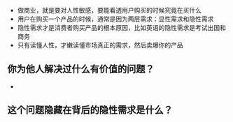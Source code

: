 - 做商业，就是要对人性敏感，要能看透用户购买的时候究竟在买什么
- 用户在购买一个产品的时候，通常是因为两层需求：显性需求和隐性需求
- 隐性需求才是消费者购买产品的根本原因，比如英语的隐性需求是考试出国和商务
- 只有读懂人性，才嫩读懂市场真正的需求，然后卖爆你的产品

## 你为他人解决过什么有价值的问题？
- 
## 这个问题隐藏在背后的隐性需求是什么？